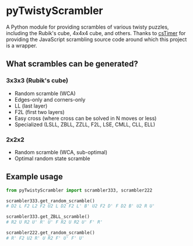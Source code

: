 # pyTwistyScrambler
A Python module for providing scrambles of various twisty puzzles, including the Rubik's cube, 4x4x4 cube, and others.
Thanks to [csTimer](https://github.com/cs0x7f/cstimer) for providing the JavaScript scrambling source code around which this project is a wrapper.

## What scrambles can be generated?
### 3x3x3 (Rubik's cube)
- Random scramble (WCA)
- Edges-only and corners-only
- LL (last layer)
- F2L (first two layers)
- Easy cross (where cross can be solved in N moves or less)
- Specialized (LSLL, ZBLL, ZZLL, F2L, LSE, CMLL, CLL, ELL)

### 2x2x2
- Random scramble (WCA, sub-optimal)
- Optimal random state scramble

## Example usage

```python
from pyTwistyScrambler import scrambler333, scrambler222

scrambler333.get_random_scramble()
# D2 L F2 L2 F2 U2 L D2 F2 L' B' U2 F2 D' F D2 B' U2 R U'

scrambler333.get_ZBLL_scramble()
# R2 U R2 U' R' U' F R2 U R2 U' F' R'

scrambler222.get_random_scramble()
# R' F2 U2 R' U R2 F' U' F' U'
```

